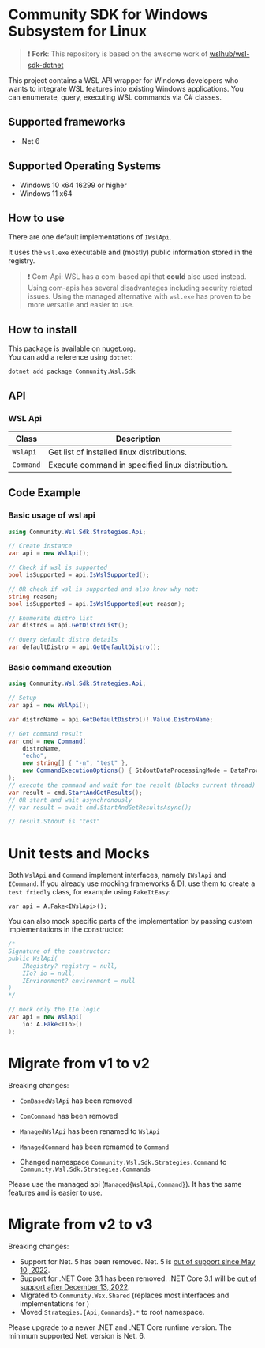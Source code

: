 # Community SDK for Windows Subsystem for Linux

> :exclamation: **Fork**: This repository is based on the awsome work of [wslhub/wsl-sdk-dotnet](https://github.com/wslhub/wsl-sdk-dotnet)

This project contains a WSL API wrapper for Windows developers who wants to integrate WSL 
features into existing Windows applications. You can enumerate, query, executing WSL commands via C# classes.

## Supported frameworks

- .Net 6

## Supported Operating Systems

- Windows 10 x64 16299 or higher
- Windows 11 x64

## How to use

There are one default implementations of `IWslApi`.

It uses the `wsl.exe` executable and (mostly) public information stored in the registry.

> :exclamation: Com-Api: WSL has a com-based api that **could** also used instead. Using com-apis has several disadvantages including security related issues. Using the managed alternative with `wsl.exe` has proven to be more versatile and easier to use.

## How to install

This package is available on [nuget.org](https://www.nuget.org/packages/Community.Wsl.Sdk).  
You can add a reference using `dotnet`:

```shell
dotnet add package Community.Wsl.Sdk
```

## API

### WSL Api

| Class     | Description                                      |
| --------- | ------------------------------------------------ |
| `WslApi`  | Get list of installed linux distributions.       |
| `Command` | Execute command in specified linux distribution. |

## Code Example

### Basic usage of wsl api

```csharp
using Community.Wsl.Sdk.Strategies.Api;

// Create instance
var api = new WslApi();

// Check if wsl is supported
bool isSupported = api.IsWslSupported();

// OR check if wsl is supported and also know why not:
string reason;
bool isSupported = api.IsWslSupported(out reason);

// Enumerate distro list
var distros = api.GetDistroList();

// Query default distro details
var defaultDistro = api.GetDefaultDistro();
```

### Basic command execution

```csharp
using Community.Wsl.Sdk.Strategies.Api;

// Setup
var api = new WslApi();

var distroName = api.GetDefaultDistro()!.Value.DistroName;

// Get command result 
var cmd = new Command(
    distroName,
    "echo",
    new string[] { "-n", "test" },
    new CommandExecutionOptions() { StdoutDataProcessingMode = DataProcessingMode.String }
);
// execute the command and wait for the result (blocks current thread)
var result = cmd.StartAndGetResults();
// OR start and wait asynchronously
// var result = await cmd.StartAndGetResultsAsync();

// result.Stdout is "test"
```

# Unit tests and Mocks

Both `WslApi` and `Command` implement interfaces, namely `IWslApi` and `ICommand`. If you already use mocking frameworks & DI, use them to create a `test friedly` class, for example using `FakeItEasy`:

```
var api = A.Fake<IWslApi>();
```

You can also mock specific parts of the implementation by passing custom implementations in the constructor:

```csharp
/*
Signature of the constructor:
public WslApi(
    IRegistry? registry = null,
    IIo? io = null,
    IEnvironment? environment = null
)
*/

// mock only the IIo logic
var api = new WslApi(
    io: A.Fake<IIo>()
);
```

# Migrate from v1 to v2

Breaking changes:

* `ComBasedWslApi` has been removed

* `ComCommand` has been removed

* `ManagedWslApi` has been renamed to `WslApi`

* `ManagedCommand` has been remamed to `Command`

* Changed namespace `Community.Wsl.Sdk.Strategies.Command` to `Community.Wsl.Sdk.Strategies.Commands`

Please use the managed api (`Managed{WslApi,Command}`). It has the same features and is easier to use.

# Migrate from v2 to v3

Breaking changes:

* Support for Net. 5 has been removed. Net. 5 is [out of support since May 10, 2022](https://dotnet.microsoft.com/en-us/platform/support/policy/dotnet-core).
* Support for .NET Core 3.1 has been removed. .NET Core 3.1 will be [out of support after December 13, 2022](https://dotnet.microsoft.com/en-us/platform/support/policy/dotnet-core).
* Migrated to `Community.Wsx.Shared` (replaces most interfaces and implementations for )
* Moved `Strategies.{Api,Commands}.*` to root namespace.

Please upgrade to a newer .NET and .NET Core runtime version.
The minimum supported Net. version is Net. 6.
